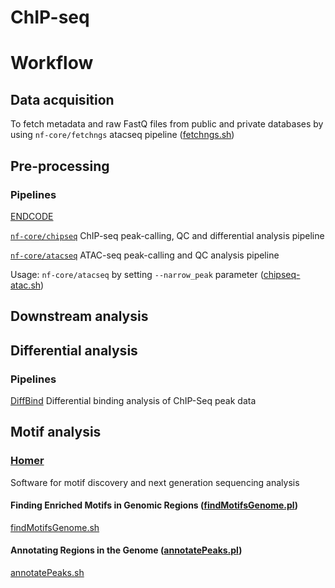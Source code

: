 # ChIP-seq
# Workflow
## Data acquisition
To fetch metadata and raw FastQ files from public and private databases by using `nf-core/fetchngs` atacseq pipeline ([fetchngs.sh](https://github.com/uninchan/barbierilab/blob/main/ATAC-seq/fetchngs.sh))
## Pre-processing
### Pipelines
[ENDCODE](https://github.com/ENCODE-DCC/chip-seq-pipeline2)

[`nf-core/chipseq`](https://nf-co.re/chipseq/2.0.0) ChIP-seq peak-calling, QC and differential analysis pipeline

[`nf-core/atacseq`](https://nf-co.re/atacseq/2.1.2) ATAC-seq peak-calling and QC analysis pipeline

Usage: `nf-core/atacseq` by setting `--narrow_peak` parameter ([chipseq-atac.sh](https://github.com/uninchan/barbierilab/blob/main/ChIP-seq/chipseq-atac.sh))
## Downstream analysis
## Differential analysis
### Pipelines
[DiffBind](https://bioconductor.org/packages/release/bioc/vignettes/DiffBind/inst/doc/DiffBind.pdf)
Differential binding analysis of ChIP-Seq peak data

## Motif analysis
### [Homer](http://homer.ucsd.edu/homer/)
Software for motif discovery and next generation sequencing analysis

#### Finding Enriched Motifs in Genomic Regions ([findMotifsGenome.pl](http://homer.ucsd.edu/homer/ngs/peakMotifs.html))

[findMotifsGenome.sh](https://github.com/uninchan/barbierilab/blob/main/ChIP-seq/findMotifsGenome.sh)

#### Annotating Regions in the Genome ([annotatePeaks.pl](http://homer.ucsd.edu/homer/ngs/annotation.html))

[annotatePeaks.sh](https://github.com/uninchan/barbierilab/blob/main/ChIP-seq/annotatePeaks.sh)
